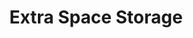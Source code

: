 ---
title: "Extra Space Storage"
url: /ashburn/extra-space-storage-centergate-drive/
shop: storage rental
---
